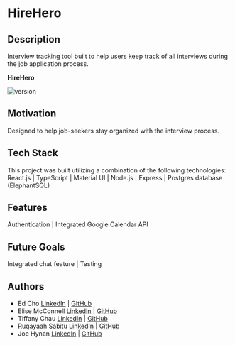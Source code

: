# HireHero

## Description

Interview tracking tool built to help users keep track of all interviews during the job application process.

**HireHero**

![version](https://badgen.net/badge/version/v1.0.0)

## Motivation

Designed to help job-seekers stay organized with the interview process. 

## Tech Stack

This project was built utilizing a combination of the following technologies: React.js | TypeScript | Material UI | Node.js | Express | Postgres database (ElephantSQL)

## Features

Authentication | Integrated Google Calendar API

## Future Goals

Integrated chat feature | Testing

## Authors

- Ed Cho [LinkedIn](https://www.linkedin.com/in/edcho720/) | [GitHub](https://github.com/edcho720)
- Elise McConnell [LinkedIn](https://www.linkedin.com/in//) | [GitHub](https://github.com//)
- Tiffany Chau [LinkedIn](https://www.linkedin.com/in//) | [GitHub](https://github.com//)
- Ruqayaah Sabitu [LinkedIn](https://www.linkedin.com/in//) | [GitHub](https://github.com//)
- Joe Hynan [LinkedIn](https://www.linkedin.com/in//) | [GitHub](https://github.com//)
